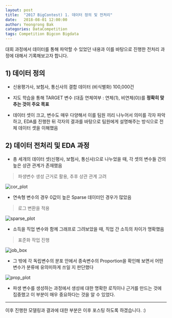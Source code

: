 ```yaml
---
layout: post
title:  "2017 BigContest) 1. 데이터 정의 및 전처리"
date:   2018-08-01 12:00:00
author: Yeongrong Bak
categories: DataCompetition
tags: Competition Bigcon Bigdata
---
```


대회 과정에서 데이터를 통해 파악할 수 있었던 내용과 이를 바탕으로 진행한 전처리 과정에 대해서 기록해보고자 합니다.

## 1) 데이터 정의

- 신용평가사, 보험사, 통신사의 결합 데이터 (비식별화) 100,000건

- 지도 학습을 통해 TARGET 변수 (대출 연체여부 : 연체(1), 비연체(0))를 **정확히 맞추는 것이 주요 목표**

- 데이터 셋이 크고, 변수도 매우 다양해서 이를 팀원 끼리 나누어서 의미를 각자 파악하고, EDA를 진행한 뒤 각자의 결과를 바탕으로 팀원에게 설명해주는 방식으로 전체 데이터 셋을 이해했음

## 2) 데이터 전처리 및 EDA 과정

- 총 세개의 데이터 셋(신평사, 보험사, 통신사)으로 나누었을 때, 각 셋의 변수들 간의 높은 상관 관계가 존재했음 
> 파생변수 생성 근거로 활용, 추후 상관 관계 고려

![cor_plot](https://user-images.githubusercontent.com/40160683/45091967-fa515600-b14e-11e8-8732-e82708829d51.PNG)


- 연속형 변수의 경우 0값이 높은 Sparse 데이터인 경우가 많았음 
> 로그 변환을 적용

![sparse_plot](https://user-images.githubusercontent.com/40160683/45092027-28cf3100-b14f-11e8-82ae-ac93a61e8b60.PNG)

- 소득을 직업 변수와 함께 그래프로 그려보았을 때, 직업 간 소득의 차이가 명확했음
> 표준화 작업 진행

![job_box](https://user-images.githubusercontent.com/40160683/45092035-2ff63f00-b14f-11e8-9ccc-361aed2d17bc.PNG)

- 그 밖에 각 독립변수의 분포 안에서 종속변수의 Proportion을 확인해 보면서 어떤 변수가 분류에 유의미하게 쓰일 지 판단했다

![prop_plot](https://user-images.githubusercontent.com/40160683/45092047-3684b680-b14f-11e8-9aaf-ee9586cda3c0.PNG)

- 파생 변수를 생성하는 과정에서 생성에 대한 명확한 로직이나 근거를 만드는 것에 집중했고 이 부분이 매우 중요하다는 것을 알 수 있었다.

---

이후 진행한 모델링과 결과에 대한 부분은 이후 포스팅 하도록 하겠습니다. :)
